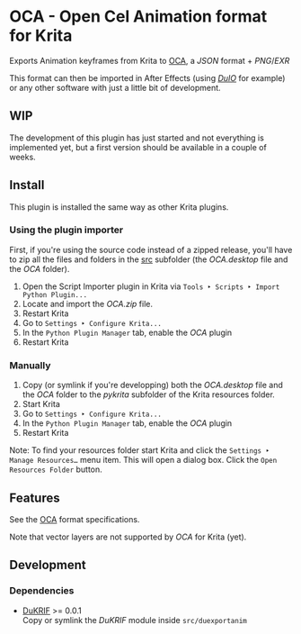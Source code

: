 # OCA - Open Cel Animation format for Krita
Exports Animation keyframes from Krita to [OCA](https://github.com/Rainbox-dev/OCA), a *JSON* format + *PNG*/*EXR*

This format can then be imported in After Effects (using [*DuIO*](https://rainboxlab.org/tools/duio/) for example) or any other software with just a little bit of development.

## WIP

The development of this plugin has just started and not everything is implemented yet, but a first version should be available in a couple of weeks.

## Install

This plugin is installed the same way as other Krita plugins.

### Using the plugin importer

First, if you're using the source code instead of a zipped release, you'll have to zip all the files and folders in the [src](src/) subfolder (the *OCA.desktop* file and the *OCA* folder).

1. Open the Script Importer plugin in Krita via `Tools ‣ Scripts ‣ Import Python Plugin...`
2. Locate and import the *OCA.zip* file.
3. Restart Krita
4. Go to `Settings ‣ Configure Krita...`
5. In the `Python Plugin Manager` tab, enable the *OCA* plugin
6. Restart Krita

### Manually

1. Copy (or symlink if you're developping) both the *OCA.desktop* file and the *OCA* folder to the *pykrita* subfolder of the Krita resources folder.
2. Start Krita
3. Go to `Settings ‣ Configure Krita...`
4. In the `Python Plugin Manager` tab, enable the *OCA* plugin
5. Restart Krita

Note: To find your resources folder start Krita and click the `Settings ‣ Manage Resources…` menu item. This will open a dialog box. Click the `Open Resources Folder` button.

## Features

See the [OCA](https://github.com/Rainbox-dev/OCA) format specifications.

Note that vector layers are not supported by *OCA* for Krita (yet).

## Development

### Dependencies

- [DuKRIF](https://github.com/Rainbox-dev/DuKRIF) >= 0.0.1  
Copy or symlink the *DuKRIF* module inside `src/duexportanim`
